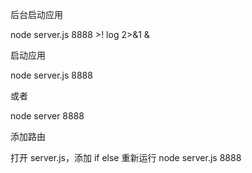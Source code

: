 后台启动应用

node server.js 8888 >! log 2>&1 &

启动应用

node server.js 8888

或者

node server 8888

添加路由

打开 server.js，添加 if else
重新运行 node server.js 8888
